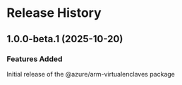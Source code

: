 # Release History
    
## 1.0.0-beta.1 (2025-10-20)

### Features Added

Initial release of the @azure/arm-virtualenclaves package
